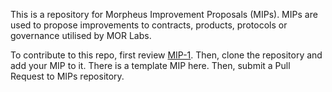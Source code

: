 This is a repository for Morpheus Improvement Proposals (MIPs). MIPs are used to propose improvements to contracts, products, protocols or governance utilised by MOR Labs. 

To contribute to this repo, first review [MIP-1](https://github.com/Morlabs/MIPS/blob/main/MIP-1). Then, clone the repository and add your MIP to it. There is a template MIP here. Then, submit a Pull Request to MIPs repository.
